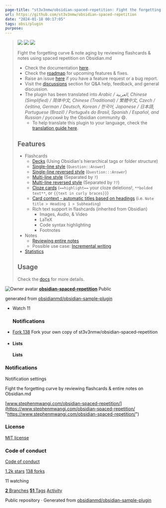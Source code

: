```yaml
---
page-title: "st3v3nmw/obsidian-spaced-repetition: Fight the forgetting curve by reviewing flashcards & entire notes on Obsidian.md"
url: https://github.com/st3v3nmw/obsidian-spaced-repetition
date: "2024-01-18 00:17:05"
tags: obsi/plugin
purpose:
---
```


> [![](https://camo.githubusercontent.com/ec06fe8d3081e5d2d768bf3f2f5e27cacc7071b771c82aba0107b3b97c47c462/68747470733a2f2f696d672e736869656c64732e696f2f6769746875622f646f776e6c6f6164732f73743376336e6d772f6f6273696469616e2d7370616365642d72657065746974696f6e2f746f74616c)](https://camo.githubusercontent.com/ec06fe8d3081e5d2d768bf3f2f5e27cacc7071b771c82aba0107b3b97c47c462/68747470733a2f2f696d672e736869656c64732e696f2f6769746875622f646f776e6c6f6164732f73743376336e6d772f6f6273696469616e2d7370616365642d72657065746974696f6e2f746f74616c) [![](https://camo.githubusercontent.com/ca9d2f5474df64379202dafd715402585b5a8b73e40dd0a658b5e1d9a5a4defb/68747470733a2f2f696d672e736869656c64732e696f2f6769746875622f646f776e6c6f6164732f73743376336e6d772f6f6273696469616e2d7370616365642d72657065746974696f6e2f6c61746573742f746f74616c3f7374796c653d666c61742d737175617265)](https://camo.githubusercontent.com/ca9d2f5474df64379202dafd715402585b5a8b73e40dd0a658b5e1d9a5a4defb/68747470733a2f2f696d672e736869656c64732e696f2f6769746875622f646f776e6c6f6164732f73743376336e6d772f6f6273696469616e2d7370616365642d72657065746974696f6e2f6c61746573742f746f74616c3f7374796c653d666c61742d737175617265) [![](https://camo.githubusercontent.com/071e0ea951d16c4c76f51af46ee7dcfc9698097e43ced67ca5aa5f32f4e56e63/68747470733a2f2f696d672e736869656c64732e696f2f6769746875622f6d616e69666573742d6a736f6e2f762f73743376336e6d772f6f6273696469616e2d7370616365642d72657065746974696f6e3f7374796c653d666c61742d737175617265)](https://camo.githubusercontent.com/071e0ea951d16c4c76f51af46ee7dcfc9698097e43ced67ca5aa5f32f4e56e63/68747470733a2f2f696d672e736869656c64732e696f2f6769746875622f6d616e69666573742d6a736f6e2f762f73743376336e6d772f6f6273696469616e2d7370616365642d72657065746974696f6e3f7374796c653d666c61742d737175617265)
> 
> Fight the forgetting curve & note aging by reviewing flashcards & notes using spaced repetition on Obsidian.md
> 
> -   Check the documentation [here](https://www.stephenmwangi.com/obsidian-spaced-repetition/).
> -   Check the [roadmap](https://github.com/st3v3nmw/obsidian-spaced-repetition/projects/3/) for upcoming features & fixes.
> -   Raise an issue [here](https://github.com/st3v3nmw/obsidian-spaced-repetition/issues/) if you have a feature request or a bug report.
> -   Visit the [discussions](https://github.com/st3v3nmw/obsidian-spaced-repetition/discussions/) section for Q&A help, feedback, and general discussion.
> -   The plugin has been translated into *Arabic / العربية, Chinese (Simplified) / 简体中文, Chinese (Traditional) / 繁體中文, Czech / čeština, German / Deutsch, Korean / 한국어, Japanese / 日本語, Portuguese (Brazil) / Português do Brasil, Spanish / Español, and Russian / русский* by the Obsidian community 😄.
>     -   To help translate this plugin to your language, check the [translation guide here](https://www.stephenmwangi.com/obsidian-spaced-repetition/contributing/#translating_1).
> 
> ## Features
> 
> -   Flashcards
>     -   [Decks](https://www.stephenmwangi.com/obsidian-spaced-repetition/flashcards/#decks) (Using Obsidian's hierarchical tags or folder structure)
>     -   [Single-line style](https://www.stephenmwangi.com/obsidian-spaced-repetition/flashcards/#single-line-basic-remnote-style) (`Question::Answer`)
>     -   [Single-line reversed style](https://www.stephenmwangi.com/obsidian-spaced-repetition/flashcards/#single-line-reversed) (`Question:::Answer`)
>     -   [Multi-line style](https://www.stephenmwangi.com/obsidian-spaced-repetition/flashcards/#multi-line-basic) (Separated by `?`)
>     -   [Multi-line reversed style](https://www.stephenmwangi.com/obsidian-spaced-repetition/flashcards/#multi-line-reversed) (Separated by `??`)
>     -   [Cloze cards](https://www.stephenmwangi.com/obsidian-spaced-repetition/flashcards/#cloze-cards) (`==highlight==` your cloze deletions!, `**bolded text**`, or `{{text in curly braces}}`)
>     -   [Card context - automatic titles based on headings](https://www.stephenmwangi.com/obsidian-spaced-repetition/flashcards/#context) (i.e. `Note title > Heading 1 > Subheading`)
>     -   Rich text support in flashcards (inherited from Obsidian)
>         -   Images, Audio, & Video
>         -   LaTeX
>         -   Code syntax highlighting
>         -   Footnotes
> -   Notes
>     -   [Reviewing entire notes](https://www.stephenmwangi.com/obsidian-spaced-repetition/notes/)
>     -   Possible use case: [Incremental writing](https://www.stephenmwangi.com/obsidian-spaced-repetition/notes/#incremental-writing)
> -   [Statistics](https://www.stephenmwangi.com/obsidian-spaced-repetition/flashcards/#statistics)
> 
> ## Usage
> 
> Check the [docs](https://www.stephenmwangi.com/obsidian-spaced-repetition/) for more details.

![Owner avatar](https://avatars.githubusercontent.com/u/43380836?s=48&v=4) **[obsidian-spaced-repetition](https://github.com/st3v3nmw/obsidian-spaced-repetition)** Public

generated from [obsidianmd/obsidian-sample-plugin](https://github.com/obsidianmd/obsidian-sample-plugin)

-   Watch 11
    
    ### Notifications
    
-   [Fork 138](https://github.com/st3v3nmw/obsidian-spaced-repetition/fork) Fork your own copy of st3v3nmw/obsidian-spaced-repetition
    
-   #### Lists
    
    #### Lists
    

### Notifications

Notification settings

Fight the forgetting curve by reviewing flashcards & entire notes on Obsidian.md

[www.stephenmwangi.com/obsidian-spaced-repetition/](https://www.stephenmwangi.com/obsidian-spaced-repetition/ "https://www.stephenmwangi.com/obsidian-spaced-repetition/")

### License

[MIT license](https://github.com/st3v3nmw/obsidian-spaced-repetition/blob/master/LICENSE)

### Code of conduct

[Code of conduct](https://github.com/st3v3nmw/obsidian-spaced-repetition/blob/master/CODE_OF_CONDUCT.md)

[1.2k stars](https://github.com/st3v3nmw/obsidian-spaced-repetition/stargazers) [138 forks](https://github.com/st3v3nmw/obsidian-spaced-repetition/forks)

11 watching

[**2** Branches](https://github.com/st3v3nmw/obsidian-spaced-repetition/branches) [**51** Tags](https://github.com/st3v3nmw/obsidian-spaced-repetition/tags) [Activity](https://github.com/st3v3nmw/obsidian-spaced-repetition/activity)

Public repository · Generated from [obsidianmd/obsidian-sample-plugin](https://github.com/obsidianmd/obsidian-sample-plugin)